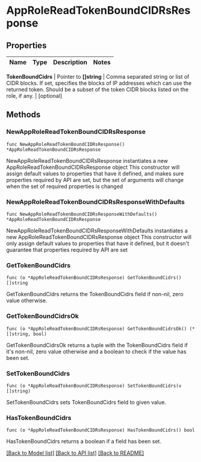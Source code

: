 # AppRoleReadTokenBoundCIDRsResponse


## Properties

Name | Type | Description | Notes
------------ | ------------- | ------------- | -------------


**TokenBoundCidrs** | Pointer to **[]string** | Comma separated string or list of CIDR blocks. If set, specifies the blocks of IP addresses which can use the returned token. Should be a subset of the token CIDR blocks listed on the role, if any. | [optional] 



## Methods


### NewAppRoleReadTokenBoundCIDRsResponse

`func NewAppRoleReadTokenBoundCIDRsResponse() *AppRoleReadTokenBoundCIDRsResponse`

NewAppRoleReadTokenBoundCIDRsResponse instantiates a new AppRoleReadTokenBoundCIDRsResponse object
This constructor will assign default values to properties that have it defined,
and makes sure properties required by API are set, but the set of arguments
will change when the set of required properties is changed

### NewAppRoleReadTokenBoundCIDRsResponseWithDefaults

`func NewAppRoleReadTokenBoundCIDRsResponseWithDefaults() *AppRoleReadTokenBoundCIDRsResponse`

NewAppRoleReadTokenBoundCIDRsResponseWithDefaults instantiates a new AppRoleReadTokenBoundCIDRsResponse object
This constructor will only assign default values to properties that have it defined,
but it doesn't guarantee that properties required by API are set


### GetTokenBoundCidrs

`func (o *AppRoleReadTokenBoundCIDRsResponse) GetTokenBoundCidrs() []string`

GetTokenBoundCidrs returns the TokenBoundCidrs field if non-nil, zero value otherwise.

### GetTokenBoundCidrsOk

`func (o *AppRoleReadTokenBoundCIDRsResponse) GetTokenBoundCidrsOk() (*[]string, bool)`

GetTokenBoundCidrsOk returns a tuple with the TokenBoundCidrs field if it's non-nil, zero value otherwise
and a boolean to check if the value has been set.

### SetTokenBoundCidrs

`func (o *AppRoleReadTokenBoundCIDRsResponse) SetTokenBoundCidrs(v []string)`

SetTokenBoundCidrs sets TokenBoundCidrs field to given value.


### HasTokenBoundCidrs

`func (o *AppRoleReadTokenBoundCIDRsResponse) HasTokenBoundCidrs() bool`

HasTokenBoundCidrs returns a boolean if a field has been set.









[[Back to Model list]](../README.md#documentation-for-models) [[Back to API list]](../README.md#documentation-for-api-endpoints) [[Back to README]](../README.md)


